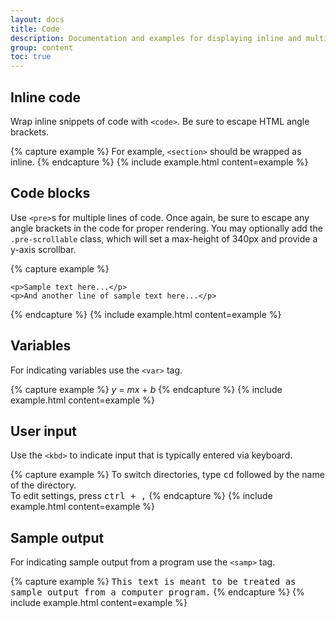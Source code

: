 ```yaml
---
layout: docs
title: Code
description: Documentation and examples for displaying inline and multiline blocks of code with Bootstrap.
group: content
toc: true
---
```


## Inline code

Wrap inline snippets of code with `<code>`. Be sure to escape HTML angle brackets.

{% capture example %} For example, <code>&lt;section&gt;</code> should be wrapped as inline. {%
endcapture %} {% include example.html content=example %}

## Code blocks

Use `<pre>`s for multiple lines of code. Once again, be sure to escape any angle brackets in the
code for proper rendering. You may optionally add the `.pre-scrollable` class, which will set a
max-height of 340px and provide a y-axis scrollbar.

{% capture example %}

<pre><code>&lt;p&gt;Sample text here...&lt;/p&gt;
&lt;p&gt;And another line of sample text here...&lt;/p&gt;
</code></pre>

{% endcapture %} {% include example.html content=example %}

## Variables

For indicating variables use the `<var>` tag.

{% capture example %}
<var>y</var> = <var>m</var><var>x</var> + <var>b</var> {% endcapture %} {% include example.html
content=example %}

## User input

Use the `<kbd>` to indicate input that is typically entered via keyboard.

{% capture example %} To switch directories, type <kbd>cd</kbd> followed by the name of the
directory.<br> To edit settings, press <kbd><kbd>ctrl</kbd> + <kbd>,</kbd></kbd> {% endcapture %} {%
include example.html content=example %}

## Sample output

For indicating sample output from a program use the `<samp>` tag.

{% capture example %}
<samp>This text is meant to be treated as sample output from a computer program.</samp> {%
endcapture %} {% include example.html content=example %}
